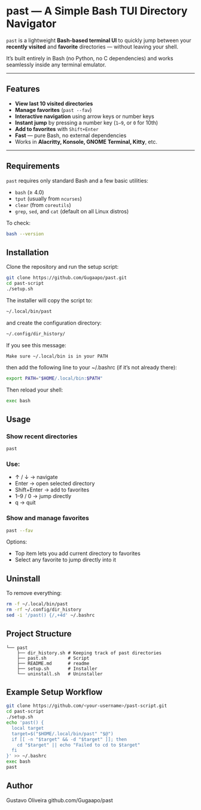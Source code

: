 # past — A Simple Bash TUI Directory Navigator

`past` is a lightweight **Bash-based terminal UI** to quickly jump between your **recently visited** and **favorite** directories — without leaving your shell.

It’s built entirely in Bash (no Python, no C dependencies) and works seamlessly inside any terminal emulator.

---

## Features

- **View last 10 visited directories**
- **Manage favorites** (`past --fav`)
- **Interactive navigation** using arrow keys or number keys
- **Instant jump** by pressing a number key (`1–9`, or `0` for 10th)
- **Add to favorites** with `Shift+Enter`
- **Fast** — pure Bash, no external dependencies
- Works in **Alacritty, Konsole, GNOME Terminal, Kitty**, etc.

---

## Requirements

`past` requires only standard Bash and a few basic utilities:

- `bash` (≥ 4.0)
- `tput` (usually from `ncurses`)
- `clear` (from `coreutils`)
- `grep`, `sed`, and `cat` (default on all Linux distros)

To check:
```bash
bash --version
```
## Installation

Clone the repository and run the setup script:
```bash
git clone https://github.com/Gugaapo/past.git
cd past-script
./setup.sh
```

The installer will copy the script to:
```bash
~/.local/bin/past
```

and create the configuration directory:
```bash
~/.config/dir_history/
```

If you see this message:
```
Make sure ~/.local/bin is in your PATH
```

then add the following line to your ~/.bashrc (if it’s not already there):
```bash
export PATH="$HOME/.local/bin:$PATH"
```

Then reload your shell:
```bash
exec bash
```
## Usage
### Show recent directories
```bash
past
```

### Use:

- ↑ / ↓ → navigate
- Enter → open selected directory
- Shift+Enter → add to favorites
- 1–9 / 0 → jump directly
- q → quit

### Show and manage favorites
```bash
past --fav
```
Options:
- Top item lets you add current directory to favorites
- Select any favorite to jump directly into it

## Uninstall
To remove everything:
```bash
rm -f ~/.local/bin/past
rm -rf ~/.config/dir_history
sed -i '/past() {/,+4d' ~/.bashrc
```
## Project Structure
```
└── past
    ├── dir_history.sh # Keeping track of past directories
    ├── past.sh        # Script
    ├── README.md      # readme
    ├── setup.sh       # Installer
    └── uninstall.sh   # Uninstaller
```

## Example Setup Workflow
```bash
git clone https://github.com/<your-username>/past-script.git
cd past-script
./setup.sh
echo 'past() {
  local target
  target=$("$HOME/.local/bin/past" "$@")
  if [[ -n "$target" && -d "$target" ]]; then
    cd "$target" || echo "Failed to cd to $target"
  fi
}' >> ~/.bashrc
exec bash
past
```
## Author
Gustavo Oliveira
github.com/Gugaapo/past

